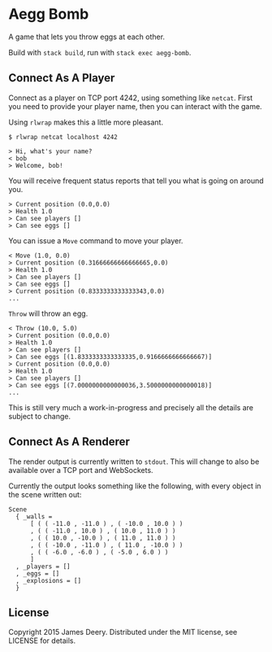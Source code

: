# Aegg Bomb

A game that lets you throw eggs at each other.

Build with `stack build`, run with `stack exec aegg-bomb`.

## Connect As A Player

Connect as a player on TCP port 4242, using something like `netcat`. First you need to provide your player name, then you can interact with the game.

Using `rlwrap` makes this a little more pleasant.

```
$ rlwrap netcat localhost 4242
```

```
> Hi, what's your name?
< bob
> Welcome, bob!
```

You will receive frequent status reports that tell you what is going on around you.

```
> Current position (0.0,0.0)
> Health 1.0
> Can see players []
> Can see eggs []
```

You can issue a `Move` command to move your player.

```
< Move (1.0, 0.0)
> Current position (0.31666666666666665,0.0)
> Health 1.0
> Can see players []
> Can see eggs []
> Current position (0.8333333333333343,0.0)
...
```

`Throw` will throw an egg.

```
< Throw (10.0, 5.0)
> Current position (0.0,0.0)
> Health 1.0
> Can see players []
> Can see eggs [(1.8333333333333335,0.9166666666666667)]
> Current position (0.0,0.0)
> Health 1.0
> Can see players []
> Can see eggs [(7.0000000000000036,3.5000000000000018)]
...
```

This is still very much a work-in-progress and precisely all the details are subject to change.


## Connect As A Renderer

The render output is currently written to `stdout`. This will change to also be available over a TCP port and WebSockets.

Currently the output looks something like the following, with every object in the scene written out:

```
Scene
  { _walls =
      [ ( ( -11.0 , -11.0 ) , ( -10.0 , 10.0 ) )
      , ( ( -11.0 , 10.0 ) , ( 10.0 , 11.0 ) )
      , ( ( 10.0 , -10.0 ) , ( 11.0 , 11.0 ) )
      , ( ( -10.0 , -11.0 ) , ( 11.0 , -10.0 ) )
      , ( ( -6.0 , -6.0 ) , ( -5.0 , 6.0 ) )
      ]
  , _players = []
  , _eggs = []
  , _explosions = []
  }
```

## License

Copyright 2015 James Deery. Distributed under the MIT license, see LICENSE for details.
